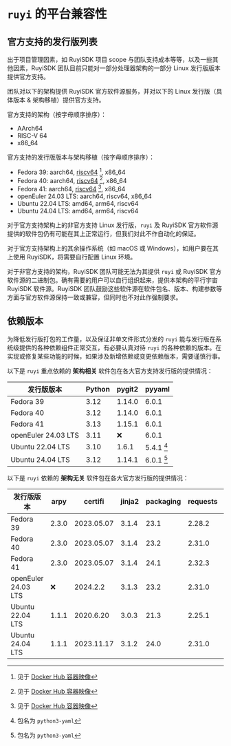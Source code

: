 # `ruyi` 的平台兼容性

## 官方支持的发行版列表

出于项目管理因素，如 RuyiSDK 项目 scope 与团队支持成本等等，以及一些其他因素，RuyiSDK
团队目前只能对一部分处理器架构的一部分 Linux 发行版版本提供官方支持。

团队对以下的架构提供 RuyiSDK 官方软件源服务，并对以下的 Linux
发行版（具体版本 & 架构移植）提供官方支持。

官方支持的架构（按字母顺序排序）：

* AArch64
* RISC-V 64
* x86\_64

官方支持的发行版版本与架构移植（按字母顺序排序）：

* Fedora 39: aarch64, [riscv64][fedora-riscv] [^fedora-riscv-source], x86\_64
* Fedora 40: aarch64, [riscv64][fedora-riscv] [^fedora-riscv-source], x86\_64
* Fedora 41: aarch64, [riscv64][fedora-riscv] [^fedora-riscv-source], x86\_64
* openEuler 24.03 LTS: aarch64, riscv64, x86\_64
* Ubuntu 22.04 LTS: amd64, arm64, riscv64
* Ubuntu 24.04 LTS: amd64, arm64, riscv64

[fedora-riscv]: https://fedoraproject.org/wiki/Architectures/RISC-V
[^fedora-riscv-source]: 见于 [Docker Hub 容器映像](https://hub.docker.com/r/fedorariscv/base)

对于官方支持架构上的非官方支持 Linux 发行版，`ruyi` 及 RuyiSDK
官方软件源提供的软件包仍有可能在其上正常运行，但我们对此不作自动化的保证。

对于官方支持架构上的其余操作系统（如 macOS 或 Windows），如用户要在其上使用
RuyiSDK，将需要自行配置 Linux 环境。

对于非官方支持的架构，RuyiSDK 团队可能无法为其提供 `ruyi` 或 RuyiSDK
官方软件源的二进制包。确有需要的用户可以自行组织起来，提供本架构的平行宇宙
RuyiSDK 软件源。RuyiSDK 团队鼓励这些软件源在软件包名、版本、构建参数等方面与官方软件源保持一致或兼容，但同时也不对此作强制要求。

## 依赖版本

为降低发行版打包的工作量，以及保证非单文件形式分发的 `ruyi` 能与发行版在系统级提供的各种依赖组件正常交互，有必要认真对待
`ruyi` 的各种依赖的版本。在实现或修复某些功能的时候，如果涉及新增依赖或变更依赖版本，需要谨慎行事。

以下是 `ruyi` 重点依赖的 **架构相关** 软件包在各大官方支持发行版的提供情况：

| 发行版版本          | Python | pygit2 | pyyaml     |
|---------------------|--------|--------|------------|
| Fedora 39           | 3.12   | 1.14.0 | 6.0.1      |
| Fedora 40           | 3.12   | 1.14.0 | 6.0.1      |
| Fedora 41           | 3.13   | 1.15.1 | 6.0.1      |
| openEuler 24.03 LTS | 3.11   | :x:    | 6.0.1      |
| Ubuntu 22.04 LTS    | 3.10   | 1.6.1  | 5.4.1 [^1] |
| Ubuntu 24.04 LTS    | 3.12   | 1.14.1 | 6.0.1 [^1] |

[^1]: 包名为 `python3-yaml`

以下是 `ruyi` 依赖的 **架构无关** 软件包在各大官方发行版的提供情况：

| 发行版版本          | arpy  | certifi    | jinja2 | packaging | requests | rich   | semver | tomlkit | typing\_extensions |
|---------------------|-------|------------|--------|-----------|----------|--------|--------|---------|--------------------|
| Fedora 39           | 2.3.0 | 2023.05.07 | 3.1.4  | 23.1      | 2.28.2   | 13.5.2 | 3.0.2  | 0.11.4  | 4.12.2             |
| Fedora 40           | 2.3.0 | 2023.05.07 | 3.1.4  | 23.2      | 2.31.0   | 13.7.0 | 3.0.2  | 0.12.3  | 4.12.2             |
| Fedora 41           | 2.3.0 | 2023.05.07 | 3.1.4  | 24.1      | 2.32.3   | 13.7.1 | 3.0.2  | 0.12.4  | 4.12.2             |
| openEuler 24.03 LTS | :x:   | 2024.2.2   | 3.1.3  | 23.2      | 2.31.0   | 13.7.1 | 3.0.2  | 0.12.3  | 4.10.0             |
| Ubuntu 22.04 LTS    | 1.1.1 | 2020.6.20  | 3.0.3  | 21.3      | 2.25.1   | 11.2.0 | 2.10.2 | 0.9.2   | 3.10.0.2           |
| Ubuntu 24.04 LTS    | 1.1.1 | 2023.11.17 | 3.1.2  | 24.0      | 2.31.0   | 13.7.1 | 2.10.2 | 0.12.4  | 4.10.0             |

